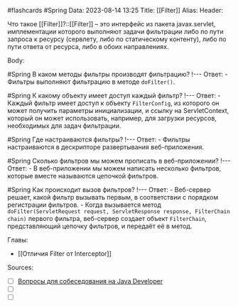 #flashcards #Spring 
Data: 2023-08-14 13:25
Title: [[Filter]]
Alias:
Header:

Что такое [[Filter]]?::[[Filter]] – это интерфейс из пакета javax.servlet, имплементации которого выполняют задачи фильтрации либо по пути запроса к ресурсу (сервлету, либо по статическому контенту), либо по пути ответа от ресурса, либо в обоих направлениях.
<!--SR:!2023-11-03,10,710-->


Body:



#Spring 
В каком методы фильтры производят фильтрацию?
!---
Ответ:
	- Фильтры выполняют фильтрацию в методе `doFilter()`.
<!--SR:!2023-11-02,10,405-->



#Spring 
К какому объекту имеет доступ каждый фильтр?
!---
Ответ:
	- Каждый фильтр имеет доступ к объекту `FilterConfig`, из которого он может получить параметры инициализации, и ссылку на ServletContext, который он может использовать, например, для загрузки ресурсов, необходимых для задач фильтрации. 
<!--SR:!2023-11-03,10,345-->



#Spring 
Где настраиваются фильтры?
!---
Ответ:
	- Фильтры настраиваются в дескрипторе развертывания веб-приложения.
<!--SR:!2023-10-27,1,130-->


#Spring 
Сколько фильтров мы можем прописать в веб-приложении?
!---
Ответ:
	- В веб-приложении мы можем написать несколько фильтров, которые вместе называются цепочкой фильтров. 
<!--SR:!2023-10-29,5,305-->



#Spring 
Как происходит вызов фильтров?
!---
Ответ:
	- Веб-сервер решает, какой фильтр вызывать первым, в соответствии с порядком регистрации фильтров.
	- Когда вызывается метод `doFilter(ServletRequest request, ServletResponse response, FilterChain chain)` первого фильтра, веб-сервер создает объект `FilterChain`, представляющий цепочку фильтров, и передаёт её в метод.
<!--SR:!2023-11-03,10,305-->





Главы:
- [[Отличия Filter от Interceptor]]


Sources:
- [ ] [Вопросы для собеседования на Java Developer](https://github.com/enhorse/java-interview/blob/master/README.md#%D0%9E%D0%9E%D0%9F)
- [ ] []()
- [ ] []()
